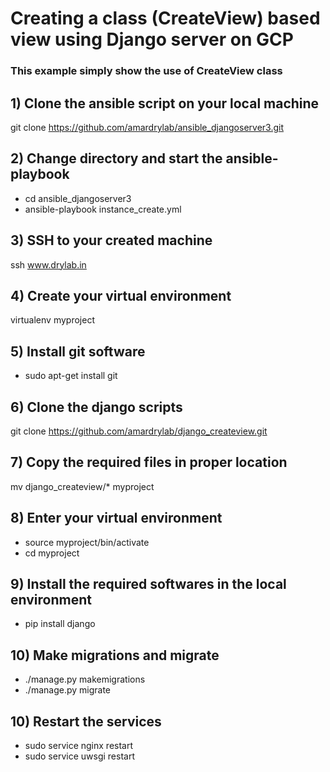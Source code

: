 # Creating a class (CreateView) based view  using Django server on GCP

### This example simply show the use of CreateView class

## 1) Clone the ansible script on your local machine

git clone https://github.com/amardrylab/ansible_djangoserver3.git

## 2) Change directory and start the ansible-playbook

- cd ansible_djangoserver3
- ansible-playbook instance_create.yml

## 3) SSH to your created machine

ssh www.drylab.in

## 4) Create your virtual environment

virtualenv myproject

## 5) Install git software

- sudo apt-get install git

## 6) Clone the django scripts

 git clone https://github.com/amardrylab/django_createview.git


## 7) Copy the required files in proper location

mv django_createview/*  myproject

## 8) Enter your virtual environment

- source myproject/bin/activate
- cd myproject

## 9) Install the required softwares in the local environment

- pip install django

## 10) Make migrations and migrate

- ./manage.py makemigrations
- ./manage.py migrate

## 10) Restart the services

- sudo service nginx restart
- sudo service uwsgi restart
